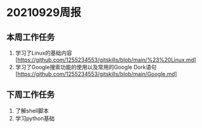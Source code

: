 # 20210929周报

## 本周工作任务

1. 学习了Linux的基础内容[https://github.com/1255234553/gitskills/blob/main/%23%20Linux.md]
2. 学习了Google搜索功能的使用以及常用的Google Dork语句[https://github.com/1255234553/gitskills/blob/main/Google.md]



## 下周工作任务

1. 了解shell脚本
2. 学习python基础

